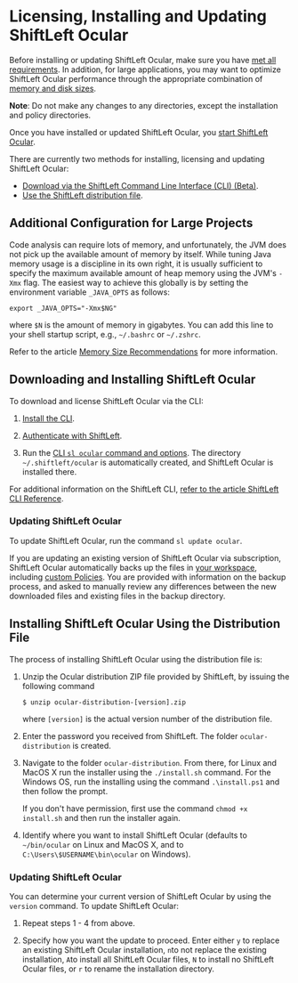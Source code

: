 # Licensing, Installing and Updating ShiftLeft Ocular

Before installing or updating ShiftLeft Ocular, make sure you have [met all requirements](../../introduction/requirements.md). In addition, for large applications, you may want to optimize ShiftLeft Ocular performance through the appropriate combination of [memory and disk sizes](../about/ocular-memory-size.md).

**Note**: Do not make any changes to any directories, except the installation and policy directories.

Once you have installed or updated ShiftLeft Ocular, you [start ShiftLeft Ocular](starting.md).

There are currently two methods for installing, licensing and updating ShiftLeft Ocular:

* [Download via the ShiftLeft Command Line Interface (CLI) (Beta)](#downloading-and-installing-shiftleft-ocular).
* [Use the ShiftLeft distribution file](#installing-shiftleft-ocular-using-the-distribution-file).

## Additional Configuration for Large Projects

Code analysis can require lots of memory, and unfortunately, the JVM does not pick up the available amount of memory by itself. While tuning Java memory usage is a discipline in its own right, it is usually sufficient to specify the maximum available amount of heap memory using the JVM's `-Xmx` flag. The easiest way to achieve this globally is by setting the environment variable `_JAVA_OPTS` as follows:

```
export _JAVA_OPTS="-Xmx$NG"
```
where `$N` is the amount of memory in gigabytes. You can add this line to your shell startup script, e.g., `~/.bashrc` or `~/.zshrc`.

Refer to the article [Memory Size Recommendations](../about/ocular-memory-size.md) for more information.

## Downloading and Installing ShiftLeft Ocular

To download and license ShiftLeft Ocular via the CLI:

1. [Install the CLI](../../using-cli/install-cli.md). 

2. [Authenticate with ShiftLeft](../../using-cli/authenticating.md).

3. Run the [CLI `sl ocular` command and options](../../using-cli/cli-reference.md). The directory `~/.shiftleft/ocular` is automatically created, and ShiftLeft Ocular is installed there.

For additional information on the ShiftLeft CLI, [refer to the article ShiftLeft CLI Reference](../../using-cli/cli-reference.md). 

### Updating ShiftLeft Ocular

To update ShiftLeft Ocular, run the command `sl update ocular`. 

If you are updating an existing version of ShiftLeft Ocular via subscription, ShiftLeft Ocular automatically backs up the files in [your workspace](../about/ocular-features.md), including [custom Policies](../../policies/custom-policy.md). You are provided with information on the backup process, and asked to manually review any differences between the new downloaded files and existing files in the backup directory.

## Installing ShiftLeft Ocular Using the Distribution File

The process of installing ShiftLeft Ocular using the distribution file is:

1. Unzip the Ocular distribution ZIP file provided by ShiftLeft, by issuing the following command

   ```
   $ unzip ocular-distribution-[version].zip
   ```
     where `[version]` is the actual version number of the distribution file.

2. Enter the password you received from ShiftLeft. The folder `ocular-distribution` is created.

3. Navigate to the folder `ocular-distribution`. From there, for Linux and MacOS X run the installer using the `./install.sh` command. For the Windows OS, run the installing using the command `.\install.ps1` and then follow the prompt.

     If you don't have permission, first use the  command `chmod +x install.sh` and then run the installer again.

4. Identify where you want to install ShiftLeft Ocular (defaults to `~/bin/ocular` on Linux and MacOS X, and to `C:\Users\$USERNAME\bin\ocular` on Windows).


### Updating ShiftLeft Ocular

You can determine your current version of ShiftLeft Ocular by using the `version` command. To update ShiftLeft Ocular:

1. Repeat steps 1 - 4 from above. 

2. Specify how you want the update to proceed. Enter either `y` to replace an existing ShiftLeft Ocular installation, `n`to not replace the existing installation, `A`to install all ShiftLeft Ocular files, `N` to install no ShiftLeft Ocular files, or `r` to rename the installation directory.
